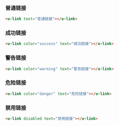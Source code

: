 ### 普通链接

``` html
<u-link text="普通链接"></u-link>
```

### 成功链接

``` html
<u-link color="success" text="成功链接"></u-link>
```

### 警告链接

``` html
<u-link color="warning" text="警告链接"></u-link>
```

### 危险链接

``` html
<u-link color="danger" text="危险链接"></u-link>
```

### 禁用链接

``` html
<u-link disabled text="禁用链接"></u-link>
```
